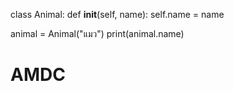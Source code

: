 class Animal:
    def __init__(self, name):
        self.name = name

animal = Animal("แมว")
print(animal.name)
# AMDC
